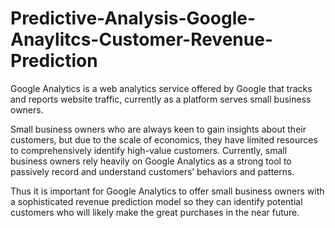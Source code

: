 # Predictive-Analysis-Google-Anaylitcs-Customer-Revenue-Prediction

Google Analytics is a web analytics service offered by Google that tracks and reports website traffic, currently as a platform serves small business owners.

Small business owners who are always keen to gain insights about their customers, but due to the scale of economics, they have limited resources to comprehensively identify high-value customers. Currently, small business owners rely heavily on Google Analytics as a strong tool to passively record and understand customers’ behaviors and patterns. 

Thus it is important for Google Analytics to offer small business owners with a sophisticated revenue prediction model so they can identify potential customers who will likely make the great purchases in the near future.

